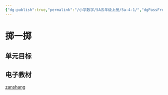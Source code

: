 ```yaml
---
{"dg-publish":true,"permalink":"/小学数学/5A五年级上册/5a-4-1/","dgPassFrontmatter":true,"noteIcon":""}
---
```



# 掷一掷

## 单元目标


## 电子教材

<Epep grade="xxsx5a" :pep="1221001501141" :pages="50" :paged="51" ></Epep>

[zanshang](../res/zanshang.md ':include')